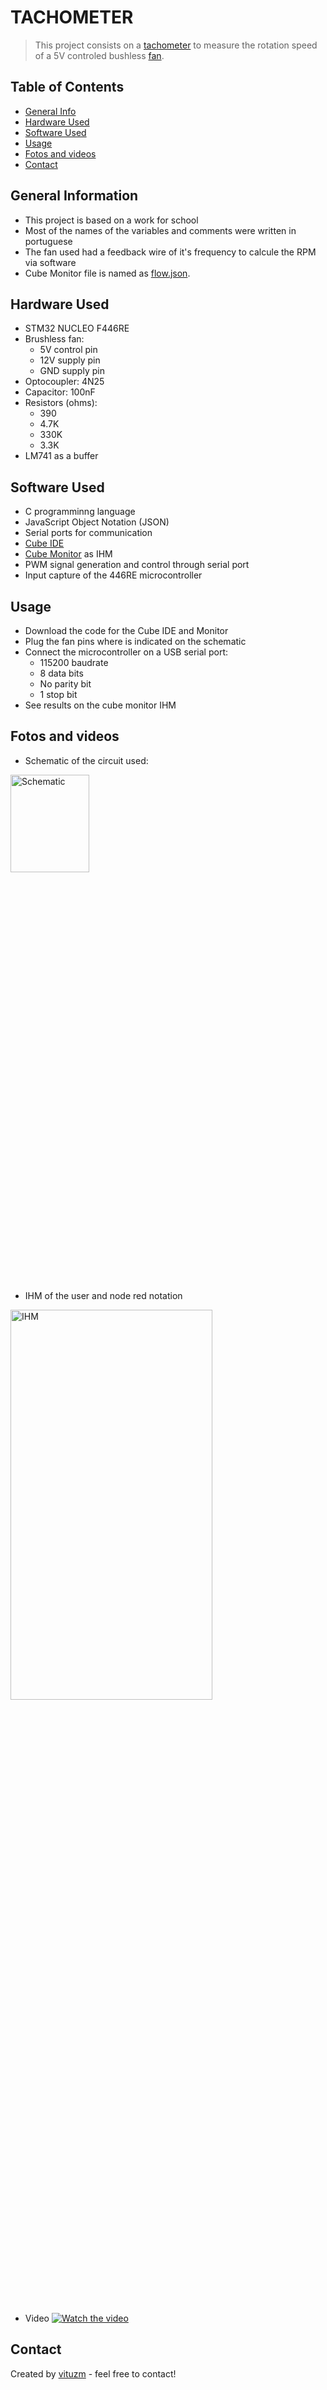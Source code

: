# TACHOMETER
> This project consists on a [tachometer](https://en.wikipedia.org/wiki/Tachometer) to measure the rotation speed of a 5V controled bushless [fan](https://netcomputadores.com.br/gs/hy60n05ap803--fan--sepa-dc-5v/39173?srsltid=AfmBOor2hONwDeeEb6BnhoTzcTBVaMVkfP5J6wRe7xtLnUkBQYk5WPlPrH8).

## Table of Contents
* [General Info](#general-information)
* [Hardware Used](#technologies-used)
* [Software Used](#technologies-used)
* [Usage](#usage)
* [Fotos and videos](#fotos-and-videos)
* [Contact](#contact)
  
## General Information
- This project is based on a work for school
- Most of the names of the variables and comments were written in portuguese
- The fan used had a feedback wire of it's frequency to calcule the RPM via software
- Cube Monitor file is named as [flow.json](https://drive.google.com/open?id=1V2o8UZM_N2qDBOTmcZdjXmnnTfqAlt_q&usp=drive_copy).

## Hardware Used
- STM32 NUCLEO F446RE
- Brushless fan:
    - 5V control pin
    - 12V supply pin
    - GND supply pin
- Optocoupler: 4N25
- Capacitor: 100nF
- Resistors (ohms):
    - 390
    - 4.7K
    - 330K
    - 3.3K
- LM741 as a buffer

## Software Used
- C programminng language
- JavaScript Object Notation (JSON)
- Serial ports for communication 
- [Cube IDE](https://www.st.com/en/development-tools/stm32cubeide.html)
- [Cube Monitor](https://www.st.com/en/development-tools/stm32cubemonitor.html) as IHM
- PWM signal generation and control through serial port
- Input capture of the 446RE microcontroller

## Usage
- Download the code for the Cube IDE and Monitor
- Plug the fan pins where is indicated on the schematic
- Connect the microcontroller on a USB serial port:
    - 115200 baudrate
    - 8 data bits
    - No parity bit
    - 1 stop bit
- See results on the cube monitor IHM

## Fotos and videos
- Schematic of the circuit used:
<img src="https://github.com/vituzm/Tacometro/assets/134985122/ebb543b6-89d8-4111-a106-c851b85c0322" alt = "Schematic" width="50%" height="20%"/>

&nbsp; 
- IHM of the user and node red notation 
<img src="https://github.com/vituzm/Tacometro/assets/134985122/71b1c4b0-d80d-46f2-beae-b5a209930a1e" alt = "IHM" width="80%" height="40%"/>

&nbsp; 
- Video
[![Watch the video](https://img.youtube.com/vi/lcBYFT1z83I/0.jpg)](https://www.youtube.com/watch?v=lcBYFT1z83I&t=7s)

## Contact
Created by [vituzm](https://github.com/vituzm) - feel free to contact!
